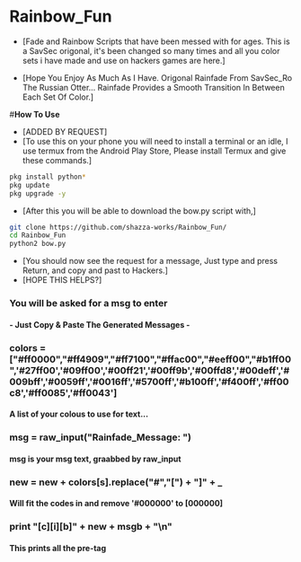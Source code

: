 #		 ____Rainbow_Fun____ #
- [Fade and Rainbow Scripts that have been messed with for ages. This is a 
SavSec origonal, it's been changed so many times and all you color sets i 
have made and use on hackers games are here.]

- [Hope You Enjoy As Much As I Have. Origonal Rainfade From SavSec_Ro The 
Russian Otter... Rainfade Provides a Smooth Transition In Between Each Set 
Of Color.]

#____How To Use____
- [ADDED BY REQUEST]
- [To use this on your phone you will need to install a terminal or 
an idle, I use termux from the Android Play Store, Please install Termux 
and give these commands.]

```sh
pkg install python*
pkg update
pkg upgrade -y
```

- [After this you will be able to download the bow.py script with,]

```sh
git clone https://github.com/shazza-works/Rainbow_Fun/
cd Rainbow_Fun
python2 bow.py
```

- [You should now see the request for a message, Just type and press 
Return, and copy and past to Hackers.]
- [HOPE THIS HELPS?]

### You will be asked for a msg to enter
#### - Just Copy & Paste The Generated Messages - ##

### colors = ["#ff0000","#ff4909","#ff7100","#ffac00","#eeff00","#b1ff00",'#27ff00','#09ff00','#00ff21','#00ff9b','#00ffd8','#00deff','#009bff','#0059ff','#0016ff','#5700ff','#b100ff','#f400ff','#ff00c8','#ff0085','#ff0043']
#### A list of your colous to use for text...   <CHANGE AS NEEDED>

### msg = raw_input("Rainfade_Message: ")
#### msg is your msg text, graabbed by raw_input

### new = new + colors[s].replace("#","[") + "]" + _
#### Will fit the codes in and remove '#000000' to [000000]

### print "[c][i][b]" + new + msgb + "\n"
#### This prints all the pre-tag
